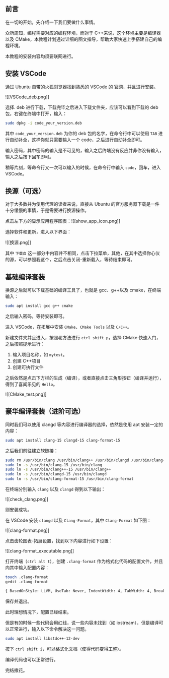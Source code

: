 ## 前言

在一切的开始，先介绍一下我们要做什么事情。

众所周知，编程需要对应的编程环境，而对于 C++来说，这个环境主要是编译器以及 CMake，本教程计划通过详细的图文指导，帮助大家快速上手搭建自己的编程环境。

本教程的安装内容均须要联网进行。

## 安装 VSCode

通过 Ubuntu 自带的火狐浏览器找到熟悉的 VSCode 的 [官网](https://code.visualstudio.com/)，并且进行安装。

![[VSCode_deb.png]]

选择. deb 进行下载，下载完毕之后进入下载文件夹，应该可以看到下载的 deb 包，右键在终端中打开，输入：

```bash
sudo dpkg -i code_your_version.deb
```

其中 `code_your_version.deb` 为你的 deb 包的名字，在命令行中可以使用 `TAB` 进行自动补全，这样你就只需要输入一个 code，之后进行自动补全即可。

输入密码，其中密码的输入是不可见的，输入之后终端没有反应并非你没有输入，输入之后按下回车即可。

稍等片刻，等命令行又一次可以输入的时候，在命令行中输入 `code`，回车，进入 VSCode。

## 换源（可选）

对于大多数并为使用代理的读者来说，直接从 Ubuntu 的官方服务器下载是一件十分缓慢的事情，于是需要进行换源操作。

点击左下方的显示应用程序图表：![[show_app_icon.png]]

选择软件和更新，进入以下界面：

![[换源.png]]

其中 `下载自` 这一部分中内容并不相同，点击下拉菜单，其他，在其中选择你心仪的源，可以参照我这个，之后点击关闭-重新载入，等待结束即可。

## 基础编译套装

换源之后就可以下载基础的编译工具了，也就是 gcc、g++以及 cmake，在终端输入：

```bash
sudo apt install gcc g++ cmake
```

之后输入密码，等待安装即可。

进入 VSCode，在拓展中安装 `CMake`、`CMake Tools` 以及 `C/C++`。

新建文件夹并且进入，按照老方法进行 `ctrl shift p`，选择 CMake 快速入门，之后按照提示进行：

1. 输入项目名称，如 `mytest`。
2. 创建 C++项目
3. 创建可执行文件

之后依然是点击下方栏的生成（编译），或者直接点击三角形按钮（编译并运行），得到了喜闻乐见的 `Hello`。

![[CMake_test.png]]

## 豪华编译套装（进阶可选）

同时我们可以使用 clangd 等内容进行编译器的选择，依然是使用 apt 安装一定的内容：

```bash
sudo apt install clang-15 clangd-15 clang-format-15
```

之后我们前往建立软链接：

```bash
sudo rm /usr/bin/clang /usr/bin/clang++ /usr/bin/clangd /usr/bin/clang-format  
sudo ln -s /usr/bin/clang-15 /usr/bin/clang  
sudo ln -s /usr/bin/clang++-15 /usr/bin/clang++  
sudo ln -s /usr/bin/clangd-15 /usr/bin/clangd  
sudo ln -s /usr/bin/clang-format-15 /usr/bin/clang-format
```

在终端分别输入 `clang` 以及 `clangd` 得到以下输出：

![[check_clang.png]]

则安装成功。

在 VSCode 安装 `clangd` 以及 `Clang-Format`，其中 `Clang-Format` 如下图：

![[clang-format.png]]

点击齿轮图表-拓展设置，找到以下内容进行如下设置：

![[clang-format_executable.png]]

打开终端（`ctrl alt t`），创建 `.clang-format` 作为格式化代码的配置文件，并且向其中输入配置内容：

```bash
touch .clang-format  
gedit .clang-format
```

```txt
{ BasedOnStyle: LLVM, UseTab: Never, IndentWidth: 4, TabWidth: 4, BreakBeforeBraces: Allman, AllowShortIfStatementsOnASingleLine: false, IndentCaseLabels: false, ColumnLimit: 0, AccessModifierOffset: -4, NamespaceIndentation: All, FixNamespaceComments: false }
```

保存并退出。

此时理想情况下，配置已经结束。

但是有的时候一些代码会用红线，说一些内容未找到（如 iostream），但是编译可以正常进行，输入以下命令解决这一问题。

```bash
sudo apt install libstdc++-12-dev
```

按下 `ctrl shift i`，可以格式化文档（使得代码变得工整）。

编译代码也可以正常进行。

完结撒花。